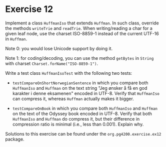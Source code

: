 # Exercise 12

Implement a class `HuffmanIso` that extends `Huffman`.
In such class, override the methods `writeTrie` and `readTrie`.
When writing/reading a char for a given leaf node, use the charset ISO-8859-1 instead
of the current UTF-16 in `Huffman`.

Note 0: you would lose Unicode support by doing it.

Note 1: for coding/decoding, you can use the method `getBytes` in `String` with
charset `Charset.forName("ISO-8859-1")`.

Write a test class `HuffmanIsoTest` with the following two tests:

* `testCompareOnShortNorwegianSentence` in which you compare both `HuffmanIso` and
  `Huffman` on the text string "Jeg ønsker å få en god karakter i denne eksamenen"
  encoded in UTF-8.
  Verify that `HuffmanIso` can compress it, whereas `Huffman` actually makes it bigger. 

* `testCompareOnBook` in which you compare both `HuffmanIso` and
  `Huffman` on the text of the Odyssey book encoded in UTF-8.
  Verify that both `HuffmanIso` and `Huffman` do compress it, but their difference
  in compression ratio is minimal (i.e., less than 0.001). 
  Explain why.


Solutions to this exercise can be found under the `org.pg4200.exercise.ex12` package.  